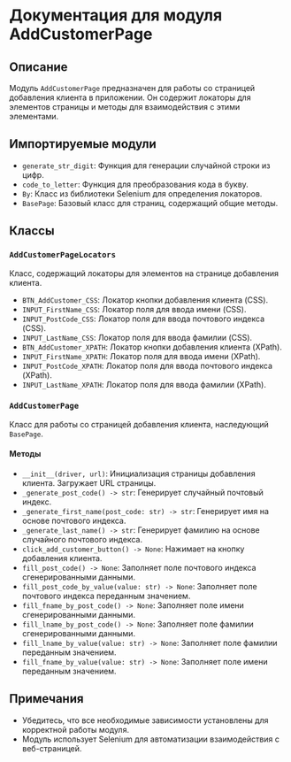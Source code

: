 # Документация для модуля AddCustomerPage

## Описание
Модуль `AddCustomerPage` предназначен для работы со страницей добавления клиента в приложении. Он содержит локаторы для элементов страницы и методы для взаимодействия с этими элементами.

## Импортируемые модули
- `generate_str_digit`: Функция для генерации случайной строки из цифр.
- `code_to_letter`: Функция для преобразования кода в букву.
- `By`: Класс из библиотеки Selenium для определения локаторов.
- `BasePage`: Базовый класс для страниц, содержащий общие методы.

## Классы

### `AddCustomerPageLocators`
Класс, содержащий локаторы для элементов на странице добавления клиента.
- `BTN_AddCustomer_CSS`: Локатор кнопки добавления клиента (CSS).
- `INPUT_FirstName_CSS`: Локатор поля для ввода имени (CSS).
- `INPUT_PostCode_CSS`: Локатор поля для ввода почтового индекса (CSS).
- `INPUT_LastName_CSS`: Локатор поля для ввода фамилии (CSS).
- `BTN_AddCustomer_XPATH`: Локатор кнопки добавления клиента (XPath).
- `INPUT_FirstName_XPATH`: Локатор поля для ввода имени (XPath).
- `INPUT_PostCode_XPATH`: Локатор поля для ввода почтового индекса (XPath).
- `INPUT_LastName_XPATH`: Локатор поля для ввода фамилии (XPath).

### `AddCustomerPage`
Класс для работы со страницей добавления клиента, наследующий `BasePage`.

#### Методы
- `__init__(driver, url)`: Инициализация страницы добавления клиента. Загружает URL страницы.
- `_generate_post_code() -> str`: Генерирует случайный почтовый индекс.
- `_generate_first_name(post_code: str) -> str`: Генерирует имя на основе почтового индекса.
- `_generate_last_name() -> str`: Генерирует фамилию на основе случайного почтового индекса.
- `click_add_customer_button() -> None`: Нажимает на кнопку добавления клиента.
- `fill_post_code() -> None`: Заполняет поле почтового индекса сгенерированными данными.
- `fill_post_code_by_value(value: str) -> None`: Заполняет поле почтового индекса переданным значением.
- `fill_fname_by_post_code() -> None`: Заполняет поле имени сгенерированными данными.
- `fill_lname_by_post_code() -> None`: Заполняет поле фамилии сгенерированными данными.
- `fill_lname_by_value(value: str) -> None`: Заполняет поле фамилии переданным значением.
- `fill_fname_by_value(value: str) -> None`: Заполняет поле имени переданным значением.

## Примечания
- Убедитесь, что все необходимые зависимости установлены для корректной работы модуля.
- Модуль использует Selenium для автоматизации взаимодействия с веб-страницей.